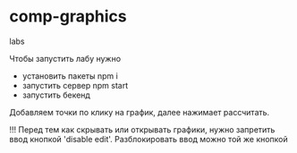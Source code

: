 # comp-graphics
labs

Чтобы запустить лабу нужно

- установить пакеты npm i
- запустить сервер npm start
- запустить бекенд

Добавляем точки по клику на график, далее нажимает рассчитать.

!!! Перед тем как скрывать или открывать графики, нужно запретить ввод кнопкой 'disable edit'. Разблокировать ввод можно той же кнопкой
